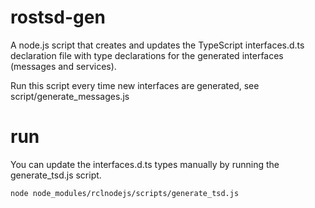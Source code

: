 # rostsd-gen

A node.js script that creates and updates the TypeScript interfaces.d.ts declaration file with type declarations for the generated interfaces (messages and services).

Run this script every time new interfaces are generated, see script/generate_messages.js

# run

You can update the interfaces.d.ts types manually by running the generate_tsd.js script.

```
node node_modules/rclnodejs/scripts/generate_tsd.js
```
